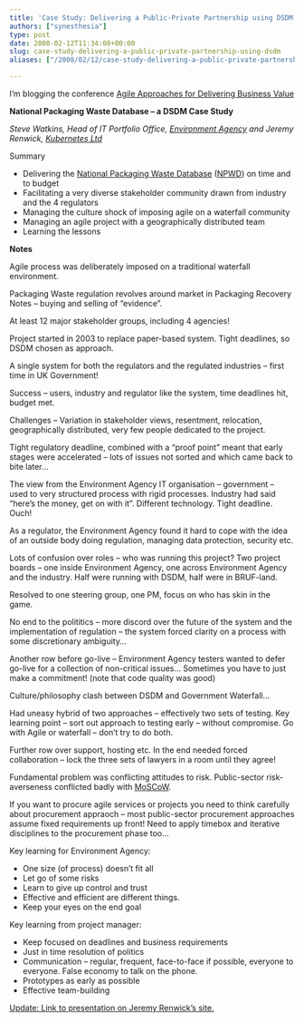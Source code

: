 ```yaml
---
title: 'Case Study: Delivering a Public-Private Partnership using DSDM'
authors: ["synesthesia"]
type: post
date: 2008-02-12T11:34:08+00:00
slug: case-study-delivering-a-public-private-partnership-using-dsdm 
aliases: ["/2008/02/12/case-study-delivering-a-public-private-partnership-using-dsdm"]

---
```

I’m blogging the conference [Agile Approaches for Delivering Business Value][1]

**National Packaging Waste Database – a DSDM Case Study**

_Steve Watkins, Head of IT Portfolio Office, [Environment Agency][2] and Jeremy Renwick, [Kubernetes Ltd][3]_

Summary

  * Delivering the [National Packaging Waste Database][4] ([NPWD][4]) on time and to budget
  * Facilitating a very diverse stakeholder community drawn from industry and the 4 regulators
  * Managing the culture shock of imposing agile on a waterfall community
  * Managing an agile project with a geographically distributed team
  * Learning the lessons

<!--more-->

**Notes**

Agile process was deliberately imposed on a traditional waterfall environment.

Packaging Waste regulation revolves around market in Packaging Recovery Notes – buying and selling of “evidence”.

At least 12 major stakeholder groups, including 4 agencies!

Project started in 2003 to replace paper-based system. Tight deadlines, so DSDM chosen as approach.

A single system for both the regulators and the regulated industries – first time in UK Government!

Success – users, industry and regulator like the system, time deadlines hit, budget met.

Challenges – Variation in stakeholder views, resentment, relocation, geographically distributed, very few people dedicated to the project.

Tight regulatory deadline, combined with a “proof point” meant that early stages were accelerated – lots of issues not sorted and which came back to bite later…

The view from the Environment Agency IT organisation – government – used to very structured process with rigid processes. Industry had said “here’s the money, get on with it”. Different technology. Tight deadline. Ouch!

As a regulator, the Environment Agency found it hard to cope with the idea of an outside body doing regulation, managing data protection, security etc.

Lots of confusion over roles – who was running this project? Two project boards – one inside Environment Agency, one across Environment Agency and the industry. Half were running with DSDM, half were in BRUF-land.

Resolved to one steering group, one PM, focus on who has skin in the game.

No end to the polititics – more discord over the future of the system and the implementation of regulation – the system forced clarity on a process with some discretionary ambiguity…

Another row before go-live – Environment Agency testers wanted to defer go-live for a collection of non-critical issues… Sometimes you have to just make a commitment! (note that code quality was good)

Culture/philosophy clash between DSDM and Government Waterfall…

Had uneasy hybrid of two approaches – effectively two sets of testing. Key learning point – sort out approach to testing early – without compromise. Go with Agile or waterfall – don’t try to do both.

Further row over support, hosting etc. In the end needed forced collaboration – lock the three sets of lawyers in a room until they agree!

Fundamental problem was conflicting attitudes to risk. Public-sector risk-averseness conflicted badly with [MoSCoW][5].

If you want to procure agile services or projects you need to think carefully about procurement appraoch – most public-sector procurement approaches assume fixed requirements up front! Need to apply timebox and iterative disciplines to the procurement phase too…

Key learning for Environment Agency:

  * One size (of process) doesn’t fit all
  * Let go of some risks
  * Learn to give up control and trust
  * Effective and efficient are different things.
  * Keep your eyes on the end goal

Key learning from project manager:

  * Keep focused on deadlines and business requirements
  * Just in time resolution of politics
  * Communication – regular, frequent, face-to-face if possible, everyone to everyone. False economy to talk on the phone.
  * Prototypes as early as possible
  * Effective team-building

<ins datetime="2008-02-14T10:02:32+00:00">Update: Link to <a href="https://www.kubernetes.co.uk/wp-content/uploads/2008/02/unicom-npwd-case-study-final-presentation.pdf">presentation</a> on Jeremy Renwick&#8217;s site.</ins>

 [1]: https://www.unicom.co.uk/product_detail.asp?prdid=1547
 [2]: https://www.environment-agency.gov.uk/
 [3]: https://www.kubernetes.co.uk/
 [4]: https://npwd.environment-agency.gov.uk/
 [5]: https://en.wikipedia.org/wiki/MoSCoW